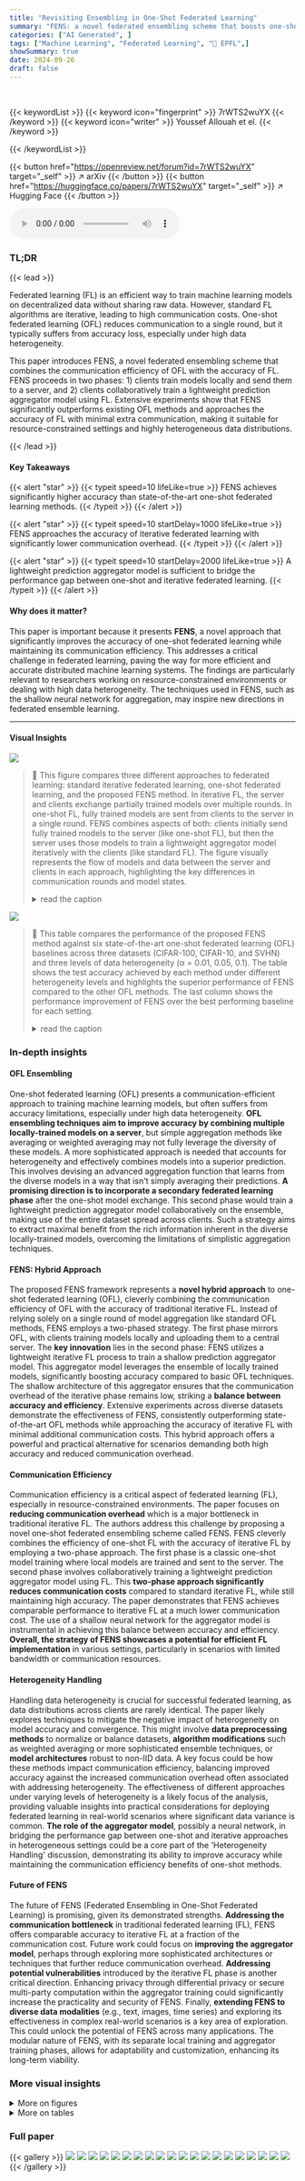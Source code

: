 ```yaml
---
title: "Revisiting Ensembling in One-Shot Federated Learning"
summary: "FENS: a novel federated ensembling scheme that boosts one-shot federated learning accuracy to near iterative FL levels, while maintaining low communication costs."
categories: ["AI Generated", ]
tags: ["Machine Learning", "Federated Learning", "🏢 EPFL",]
showSummary: true
date: 2024-09-26
draft: false
---
```


<br>

{{< keywordList >}}
{{< keyword icon="fingerprint" >}} 7rWTS2wuYX {{< /keyword >}}
{{< keyword icon="writer" >}} Youssef Allouah et el. {{< /keyword >}}
 
{{< /keywordList >}}

{{< button href="https://openreview.net/forum?id=7rWTS2wuYX" target="_self" >}}
↗ arXiv
{{< /button >}}
{{< button href="https://huggingface.co/papers/7rWTS2wuYX" target="_self" >}}
↗ Hugging Face
{{< /button >}}



<audio controls>
    <source src="https://ai-paper-reviewer.com/7rWTS2wuYX/podcast.wav" type="audio/wav">
    Your browser does not support the audio element.
</audio>


### TL;DR


{{< lead >}}

Federated learning (FL) is an efficient way to train machine learning models on decentralized data without sharing raw data. However, standard FL algorithms are iterative, leading to high communication costs. One-shot federated learning (OFL) reduces communication to a single round, but it typically suffers from accuracy loss, especially under high data heterogeneity. 

This paper introduces FENS, a novel federated ensembling scheme that combines the communication efficiency of OFL with the accuracy of FL. FENS proceeds in two phases: 1) clients train models locally and send them to a server, and 2) clients collaboratively train a lightweight prediction aggregator model using FL. Extensive experiments show that FENS significantly outperforms existing OFL methods and approaches the accuracy of FL with minimal extra communication, making it suitable for resource-constrained settings and highly heterogeneous data distributions.

{{< /lead >}}


#### Key Takeaways

{{< alert "star" >}}
{{< typeit speed=10 lifeLike=true >}} FENS achieves significantly higher accuracy than state-of-the-art one-shot federated learning methods. {{< /typeit >}}
{{< /alert >}}

{{< alert "star" >}}
{{< typeit speed=10 startDelay=1000 lifeLike=true >}} FENS approaches the accuracy of iterative federated learning with significantly lower communication overhead. {{< /typeit >}}
{{< /alert >}}

{{< alert "star" >}}
{{< typeit speed=10 startDelay=2000 lifeLike=true >}} A lightweight prediction aggregator model is sufficient to bridge the performance gap between one-shot and iterative federated learning. {{< /typeit >}}
{{< /alert >}}

#### Why does it matter?
This paper is important because it presents **FENS**, a novel approach that significantly improves the accuracy of one-shot federated learning while maintaining its communication efficiency. This addresses a critical challenge in federated learning, paving the way for more efficient and accurate distributed machine learning systems.  The findings are particularly relevant to researchers working on resource-constrained environments or dealing with high data heterogeneity. The techniques used in FENS, such as the shallow neural network for aggregation, may inspire new directions in federated ensemble learning.

------
#### Visual Insights



![](https://ai-paper-reviewer.com/7rWTS2wuYX/figures_1_1.jpg)

> 🔼 This figure compares three different approaches to federated learning: standard iterative federated learning, one-shot federated learning, and the proposed FENS method.  In iterative FL, the server and clients exchange partially trained models over multiple rounds. In one-shot FL, fully trained models are sent from clients to the server in a single round. FENS combines aspects of both:  clients initially send fully trained models to the server (like one-shot FL), but then the server uses those models to train a lightweight aggregator model iteratively with the clients (like standard FL). The figure visually represents the flow of models and data between the server and clients in each approach, highlighting the key differences in communication rounds and model states.
> <details>
> <summary>read the caption</summary>
> Figure 1: FENS in comparison to iterative and one-shot federated learning.
> </details>





![](https://ai-paper-reviewer.com/7rWTS2wuYX/tables_5_1.jpg)

> 🔼 This table compares the performance of the proposed FENS method against six state-of-the-art one-shot federated learning (OFL) baselines across three datasets (CIFAR-100, CIFAR-10, and SVHN) and three levels of data heterogeneity (α = 0.01, 0.05, 0.1).  The table shows the test accuracy achieved by each method under different heterogeneity levels and highlights the superior performance of FENS compared to the other OFL methods. The last column shows the performance improvement of FENS over the best performing baseline for each setting.
> <details>
> <summary>read the caption</summary>
> Table 1: FENS vs one-shot FL for various heterogeneity levels across datasets. The highest achieved accuracy is presented as bold and the top-performing baseline is underlined. The rightmost column presents the performance difference between FENS and the top-performing baseline.
> </details>





### In-depth insights


#### OFL Ensembling
One-shot federated learning (OFL) presents a communication-efficient approach to training machine learning models, but often suffers from accuracy limitations, especially under high data heterogeneity.  **OFL ensembling techniques aim to improve accuracy by combining multiple locally-trained models on a server**, but simple aggregation methods like averaging or weighted averaging may not fully leverage the diversity of these models.  A more sophisticated approach is needed that accounts for heterogeneity and effectively combines models into a superior prediction. This involves devising an advanced aggregation function that learns from the diverse models in a way that isn't simply averaging their predictions. **A promising direction is to incorporate a secondary federated learning phase** after the one-shot model exchange. This second phase would train a lightweight prediction aggregator model collaboratively on the ensemble, making use of the entire dataset spread across clients. Such a strategy aims to extract maximal benefit from the rich information inherent in the diverse locally-trained models, overcoming the limitations of simplistic aggregation techniques.

#### FENS: Hybrid Approach
The proposed FENS framework represents a **novel hybrid approach** to one-shot federated learning (OFL), cleverly combining the communication efficiency of OFL with the accuracy of traditional iterative FL.  Instead of relying solely on a single round of model aggregation like standard OFL methods, FENS employs a two-phased strategy.  The first phase mirrors OFL, with clients training models locally and uploading them to a central server. The **key innovation** lies in the second phase: FENS utilizes a lightweight iterative FL process to train a shallow prediction aggregator model. This aggregator model leverages the ensemble of locally trained models, significantly boosting accuracy compared to basic OFL techniques.  The shallow architecture of this aggregator ensures that the communication overhead of the iterative phase remains low, striking a **balance between accuracy and efficiency**. Extensive experiments across diverse datasets demonstrate the effectiveness of FENS, consistently outperforming state-of-the-art OFL methods while approaching the accuracy of iterative FL with minimal additional communication costs.  This hybrid approach offers a powerful and practical alternative for scenarios demanding both high accuracy and reduced communication overhead.

#### Communication Efficiency
Communication efficiency is a critical aspect of federated learning (FL), especially in resource-constrained environments.  The paper focuses on **reducing communication overhead** which is a major bottleneck in traditional iterative FL.  The authors address this challenge by proposing a novel one-shot federated ensembling scheme called FENS.  FENS cleverly combines the efficiency of one-shot FL with the accuracy of iterative FL by employing a two-phase approach.  The first phase is a classic one-shot model training where local models are trained and sent to the server. The second phase involves collaboratively training a lightweight prediction aggregator model using FL. This **two-phase approach significantly reduces communication costs** compared to standard iterative FL, while still maintaining high accuracy. The paper demonstrates that FENS achieves comparable performance to iterative FL at a much lower communication cost.  The use of a shallow neural network for the aggregator model is instrumental in achieving this balance between accuracy and efficiency.  **Overall, the strategy of FENS showcases a potential for efficient FL implementation** in various settings, particularly in scenarios with limited bandwidth or communication resources.

#### Heterogeneity Handling
Handling data heterogeneity is crucial for successful federated learning, as data distributions across clients are rarely identical.  The paper likely explores techniques to mitigate the negative impact of heterogeneity on model accuracy and convergence. This might involve **data preprocessing methods** to normalize or balance datasets, **algorithm modifications** such as weighted averaging or more sophisticated ensemble techniques, or **model architectures** robust to non-IID data.  A key focus could be how these methods impact communication efficiency, balancing improved accuracy against the increased communication overhead often associated with addressing heterogeneity.  The effectiveness of different approaches under varying levels of heterogeneity is a likely focus of the analysis, providing valuable insights into practical considerations for deploying federated learning in real-world scenarios where significant data variance is common.  **The role of the aggregator model**, possibly a neural network, in bridging the performance gap between one-shot and iterative approaches in heterogeneous settings could be a core part of the 'Heterogeneity Handling' discussion, demonstrating its ability to improve accuracy while maintaining the communication efficiency benefits of one-shot methods.

#### Future of FENS
The future of FENS (Federated Ensembling in One-Shot Federated Learning) is promising, given its demonstrated strengths.  **Addressing the communication bottleneck** in traditional federated learning (FL), FENS offers comparable accuracy to iterative FL at a fraction of the communication cost.  Future work could focus on **improving the aggregator model**, perhaps through exploring more sophisticated architectures or techniques that further reduce communication overhead.   **Addressing potential vulnerabilities** introduced by the iterative FL phase is another critical direction. Enhancing privacy through differential privacy or secure multi-party computation within the aggregator training could significantly increase the practicality and security of FENS.  Finally, **extending FENS to diverse data modalities** (e.g., text, images, time series) and exploring its effectiveness in complex real-world scenarios is a key area of exploration.  This could unlock the potential of FENS across many applications. The modular nature of FENS, with its separate local training and aggregator training phases, allows for adaptability and customization, enhancing its long-term viability.


### More visual insights

<details>
<summary>More on figures
</summary>


![](https://ai-paper-reviewer.com/7rWTS2wuYX/figures_1_2.jpg)

> 🔼 This figure compares the performance of three federated learning approaches: One-shot federated learning (OFL), the proposed FENS method, and iterative federated learning (FL).  The comparison is done across three different levels of data heterogeneity (α = 0.01, 0.05, 0.1) on the CIFAR-10 dataset. The top panel shows the test accuracy achieved by each method, while the bottom panel illustrates the client communication cost in gigabytes (GiB).  The bar labels in the bottom panel additionally indicate the normalized communication cost relative to OFL.  The results illustrate that FENS achieves significantly higher accuracy than OFL, while maintaining a relatively low communication cost compared to FL.
> <details>
> <summary>read the caption</summary>
> Figure 2: Test accuracy and communication cost of OFL, FENS and FL on CIFAR-10 dataset under high data heterogeneity.
> </details>



![](https://ai-paper-reviewer.com/7rWTS2wuYX/figures_5_1.jpg)

> 🔼 This figure compares the communication costs of FENS with various one-shot federated learning (OFL) baselines across three datasets (CIFAR-100, CIFAR-10, and SVHN) under different levels of data heterogeneity.  It shows that while FENS incurs a higher communication cost than the OFL baselines (3.7-4.3 times higher), this cost is significantly lower than that of iterative federated learning methods (not shown in this figure). The bar chart visually represents the normalized communication costs, illustrating that the overhead of FENS is relatively modest compared to the substantial improvements in accuracy achieved by using its novel federated ensembling scheme.
> <details>
> <summary>read the caption</summary>
> Figure 3: Total communication cost of FENS against OFL baselines. The clients in FENS expend roughly 3.7 – 4.3× more than OFL in communication costs.
> </details>



![](https://ai-paper-reviewer.com/7rWTS2wuYX/figures_6_1.jpg)

> 🔼 This figure compares the performance of FENS against iterative federated learning (FL) and one-shot federated learning (OFL) baselines.  It shows test accuracy and communication costs across different datasets (CIFAR-100, CIFAR-10, SVHN) and heterogeneity levels.  The key takeaway is that FENS achieves accuracy comparable to iterative FL with significantly lower communication overhead than traditional FL, and higher accuracy than one-shot OFL methods. The multi-round version of FEDKD, an OFL baseline, is included to provide context for the communication cost comparison.
> <details>
> <summary>read the caption</summary>
> Figure 4: FENS against iterative FL. The R indicates the number of global rounds, signifying the multi-round version of the OFL baseline. FENS achieves accuracy properties of iterative FL (FEDADAM) with a modest increase in communication cost compared to OFL (FEDKD). Numerical accuracy results are included in Table 11 (Appendix D).
> </details>



![](https://ai-paper-reviewer.com/7rWTS2wuYX/figures_7_1.jpg)

> 🔼 This figure shows the results of an experiment designed to understand when FENS can match iterative FL. The experiment varies the amount of training data available to the clients, while also varying the level of data heterogeneity (α). The results show that as the amount of training data increases, the performance of FENS improves significantly faster than that of FEDAVG, especially under high heterogeneity (α = 0.05). When the data distribution is homogeneous (α = 1), the performance of FENS still remains lower than that of FEDAVG. However, under high heterogeneity and sufficiently large local datasets, FENS is able to match the accuracy of FEDAVG (iterative FL).
> <details>
> <summary>read the caption</summary>
> Figure 5: Accuracy of FENS for increasing dataset size. Performance of FENS rapidly increases as the data volume increases. At high data heterogeneity, FENS matches iterative FL's accuracy.
> </details>



![](https://ai-paper-reviewer.com/7rWTS2wuYX/figures_7_2.jpg)

> 🔼 This figure compares the performance of FENS against various iterative and one-shot federated learning baselines on three real-world datasets from the FLamby benchmark (Fed-Camelyon16, Fed-Heart-Disease, Fed-ISIC2019).  The top row shows the comparison against iterative methods, indicating FENS performs competitively with iterative FL, except on the Fed-ISIC2019 dataset where local models are weaker. The bottom row compares FENS against one-shot methods and client-side local baselines, highlighting FENS's consistent superiority.  Detailed numerical results are referenced in Appendix D.
> <details>
> <summary>read the caption</summary>
> Figure 6: FENS in FLamby. FENS is on par with iterative FL (row-1), except when local models are weak (Fed-ISIC2019) while remaining superior in the one-shot setting (row-2). Numerical results included in Tables 12 to 17 (Appendix D).
> </details>



![](https://ai-paper-reviewer.com/7rWTS2wuYX/figures_8_1.jpg)

> 🔼 The figure compares the performance of FENS, FedKD (one-shot), and FedAdam (iterative) on the AG-News dataset under two different levels of data heterogeneity (α = 0.1 and α = 0.3).  It shows that FENS significantly improves accuracy compared to FedKD, while achieving comparable performance to FedAdam, especially at higher heterogeneity (α = 0.3).  This highlights the efficacy of the proposed approach, particularly in challenging, non-IID settings.
> <details>
> <summary>read the caption</summary>
> Figure 7: FENS on the AG-News dataset.
> </details>



![](https://ai-paper-reviewer.com/7rWTS2wuYX/figures_8_2.jpg)

> 🔼 This figure compares various aggregation methods used in the FENS model, evaluating their performance based on test accuracy and client communication costs across different levels of data heterogeneity.  It shows that the neural network (NN) aggregator provides the best balance between accuracy and communication efficiency.  While methods like MoE (Mixture of Experts) achieve high accuracy under high heterogeneity, they are significantly more communication intensive. The figure highlights the trade-off between accuracy and communication cost for each method. The breakdown of communication costs (one-shot local training, ensemble download, and aggregator training) for each method is also visualized.
> <details>
> <summary>read the caption</summary>
> Figure 8: Accuracy of different aggregation functions on the CIFAR-10 dataset. NN offers the best accuracy vs. communication trade-off, with its iterative training taking up only a fraction of the total cost. Numerical accuracy values are included in Table 9 (Appendix D).
> </details>



![](https://ai-paper-reviewer.com/7rWTS2wuYX/figures_14_1.jpg)

> 🔼 This figure shows how data heterogeneity changes with different values of alpha (α) in the CIFAR-10 dataset. Each plot represents a different alpha value, ranging from highly non-IID (α = 0.01) to IID (α = 100). The x-axis represents the node identifier, and the y-axis represents the class.  The size of each dot corresponds to the number of samples of that class in that node.  It visually demonstrates how data distribution across clients (nodes) becomes more uniform as alpha increases, transitioning from highly skewed distributions to more balanced ones.
> <details>
> <summary>read the caption</summary>
> Figure 9: Visualizing the effect of changing α on the CIFAR-10 dataset. Dot size corresponds to the number of samples of a given class in a given node.
> </details>



</details>




<details>
<summary>More on tables
</summary>


![](https://ai-paper-reviewer.com/7rWTS2wuYX/tables_9_1.jpg)
> 🔼 This table presents the accuracy of the FENS model after applying knowledge distillation to reduce its size to a single model. It compares the performance of the original FENS model and the distilled version across different levels of data heterogeneity (α = 0.01, 0.05, and 0.1) on the CIFAR-10 dataset. The results show a slight decrease in accuracy after distillation, which is a common observation in knowledge distillation tasks.  The table highlights the trade-off between model size and accuracy, demonstrating the potential for efficient inference after distillation.
> <details>
> <summary>read the caption</summary>
> Table 3: Accuracy of FENS after distillation on the CIFAR-10 dataset.
> </details>

![](https://ai-paper-reviewer.com/7rWTS2wuYX/tables_9_2.jpg)
> 🔼 This table compares the performance of FENS and FEDADAM on the CIFAR-10 dataset under similar memory footprints.  FENS and FEDADAM are both run with their original models and then with downsized (DS) models, where the model size is reduced to match that of FEDADAM. The table shows the accuracy for different levels of data heterogeneity (α = 0.01, 0.05, 0.1) and the memory used (in MiB). This comparison aims to analyze how accuracy is affected when reducing the model size while maintaining a comparable memory usage.
> <details>
> <summary>read the caption</summary>
> Table 4: FENS vs FEDADAM under similar memory footprint on CIFAR-10. DS stands for downsized.
> </details>

![](https://ai-paper-reviewer.com/7rWTS2wuYX/tables_14_1.jpg)
> 🔼 This table presents an overview of the datasets and tasks used in the FLamby benchmark.  For each dataset (Fed-Camelyon16, Fed-Heart-Disease, and Fed-ISIC2019), it lists the input type, prediction target, task type (binary classification or multi-class classification), number of clients, number of examples per client, the model used for evaluation, and the evaluation metric (AUC or Balanced Accuracy).  More details about these datasets can be found in reference [32].
> <details>
> <summary>read the caption</summary>
> Table 5: Overview of selected datasets and tasks in FLamby. We defer additional details to [32].
> </details>

![](https://ai-paper-reviewer.com/7rWTS2wuYX/tables_15_1.jpg)
> 🔼 This table presents the best hyperparameters found for six different federated learning algorithms (FEDAVG, FEDPROX, FEDYOGI, FEDADAM, FEDNOVA, and SCAFFOLD) on the CIFAR-10 dataset.  The hyperparameters were tuned separately for three different levels of data heterogeneity (α = 0.01, 0.05, 0.1), reflecting the impact of data distribution on algorithm performance.  The table details the optimal learning rates (ηl and ηs) and the proximal parameter (μ) used for each algorithm at each heterogeneity level.  The results are essential for comparing the algorithms and reproducing their results. 
> <details>
> <summary>read the caption</summary>
> Table 6: Best hyperparameters obtained for the different algorithms on the CIFAR-10 dataset.
> </details>

![](https://ai-paper-reviewer.com/7rWTS2wuYX/tables_16_1.jpg)
> 🔼 This table compares the performance of FEDKD (a one-shot federated learning method) under different settings against FENS (a novel federated ensembling scheme).  It shows the test accuracy (%) on the CIFAR-10 dataset for three different levels of data heterogeneity (α = 0.01, 0.05, 0.1). The table includes results for FEDKD alone, FEDKD pre-trained with 3 rounds of FEDAVG, and FEDKD fine-tuned with 3 rounds of FEDAVG after initial training. It highlights the significant improvement achieved by FENS compared to all other versions of FEDKD under various heterogeneity conditions.
> <details>
> <summary>read the caption</summary>
> Table 7: FEDKD under multi-round support on the CIFAR-10 dataset.
> </details>

![](https://ai-paper-reviewer.com/7rWTS2wuYX/tables_16_2.jpg)
> 🔼 This table presents the hyperparameters used for training the aggregator model in the FENS algorithm.  It specifies the aggregator model used (a multilayer perceptron or a per-client per-class weights model), the number of units in the hidden layer (k), the client and server learning rates (ηι and ηs), the batch size, the number of local steps, and the number of global rounds for each dataset used in the experiments.
> <details>
> <summary>read the caption</summary>
> Table 8: Aggregator training in FENS. We use FEDADAM as the FL algorithm with the following client (ηι) and server (ης) learning rates. The parameter k corresponds to the weight matrices W₁ and W₂.
> </details>

![](https://ai-paper-reviewer.com/7rWTS2wuYX/tables_18_1.jpg)
> 🔼 This table compares the performance of FENS against several one-shot federated learning baselines across different datasets and heterogeneity levels.  It highlights the accuracy achieved by each method, identifying the best-performing baseline for each scenario. The final column quantifies the improvement of FENS over the best-performing baseline for each scenario, demonstrating the superior accuracy of FENS.
> <details>
> <summary>read the caption</summary>
> Table 1: FENS vs one-shot FL for various heterogeneity levels across datasets. The highest achieved accuracy is presented as bold and the top-performing baseline is underlined. The rightmost column presents the performance difference between FENS and the top-performing baseline.
> </details>

![](https://ai-paper-reviewer.com/7rWTS2wuYX/tables_19_1.jpg)
> 🔼 This table shows the performance of different aggregation methods used in the FENS model on the CIFAR-10 dataset with varying levels of data heterogeneity (alpha).  The methods compared include simple averaging, weighted averaging, polychotomous voting, a linear aggregator, a neural network (NN) aggregator, and a Mixture-of-Experts (MoE) approach. The results demonstrate the impact of different aggregation techniques on the final accuracy of the model.
> <details>
> <summary>read the caption</summary>
> Table 9: FENS aggregation methods on CIFAR-10. Results of Figure 8.
> </details>

![](https://ai-paper-reviewer.com/7rWTS2wuYX/tables_19_2.jpg)
> 🔼 This table compares the performance of FENS against six state-of-the-art iterative Federated Learning (FL) algorithms on the CIFAR-10 dataset.  The comparison is done across three different levels of data heterogeneity (α = 0.01, 0.05, 0.1). Each entry in the table shows the average test accuracy (with standard deviation) achieved by each algorithm under the corresponding heterogeneity level. This table demonstrates FENS's ability to achieve comparable or better accuracy than existing iterative FL methods.
> <details>
> <summary>read the caption</summary>
> Table 10: FENS vs SOTA FL algorithms on the CIFAR-10 dataset.
> </details>

![](https://ai-paper-reviewer.com/7rWTS2wuYX/tables_19_3.jpg)
> 🔼 This table compares the performance of the proposed FENS model against six different one-shot federated learning (FL) baselines across three datasets (CIFAR-100, CIFAR-10, and SVHN) and three levels of data heterogeneity (α = 0.01, 0.05, 0.1).  The table highlights the accuracy achieved by each method, with the best accuracy for each scenario shown in bold.  The underlined baseline represents the best-performing one-shot method for each scenario.  The final column indicates the performance improvement or decrease of FENS compared to that best-performing one-shot baseline.
> <details>
> <summary>read the caption</summary>
> Table 1: FENS vs one-shot FL for various heterogeneity levels across datasets. The highest achieved accuracy is presented as bold and the top-performing baseline is underlined. The rightmost column presents the performance difference between FENS and the top-performing baseline.
> </details>

![](https://ai-paper-reviewer.com/7rWTS2wuYX/tables_19_4.jpg)
> 🔼 This table compares the AUC (Area Under the Curve) performance of different one-shot federated learning algorithms on the Fed-Camelyon16 dataset, a real-world dataset from the FLamby benchmark. The algorithms compared include FENS, FEDAVG-OS (one-shot FEDAVG), FEDPROX-OS (one-shot FEDPROX), and two individual clients' local model performances.  FENS significantly outperforms the other methods.
> <details>
> <summary>read the caption</summary>
> Table 13: Figure 6 results. FENS vs. one-shot FL - Fed-Camelyon16 (row 2).
> </details>

![](https://ai-paper-reviewer.com/7rWTS2wuYX/tables_19_5.jpg)
> 🔼 This table presents a comparison of the AUC (Area Under the Curve) achieved by FENS and several iterative Federated Learning (FL) algorithms on the Fed-Camelyon16 dataset from the FLamby benchmark.  The table shows the performance for different levels of data heterogeneity (α).  The results highlight FENS's superior performance compared to other iterative FL methods.
> <details>
> <summary>read the caption</summary>
> Table 12: Figure 6 results. FENS vs. iterative FL - Fed-Camelyon16 (row 1).
> </details>

![](https://ai-paper-reviewer.com/7rWTS2wuYX/tables_20_1.jpg)
> 🔼 This table compares the accuracy of FENS against six iterative federated learning algorithms on the Fed-Heart-Disease dataset from the FLamby benchmark.  The table shows the accuracy (with standard deviation) achieved by each algorithm, highlighting the relative performance of FENS compared to state-of-the-art iterative FL methods.
> <details>
> <summary>read the caption</summary>
> Table 14: Figure 6 results. FENS vs. iterative FL – Fed-Heart-Disease (row 1).
> </details>

![](https://ai-paper-reviewer.com/7rWTS2wuYX/tables_20_2.jpg)
> 🔼 This table presents a comparison of the performance (Balanced Accuracy) of FENS against one-shot federated learning (FL) baselines (FEDAVG-OS and FEDPROX-OS) and individual client models for the Fed-Heart-Disease dataset.  The results showcase FENS's superior performance in this real-world cross-silo FLamby benchmark setting, outperforming both other one-shot methods and the individual local client models.
> <details>
> <summary>read the caption</summary>
> Table 15: Figure 6 results. FENS vs. one-shot FL - Fed-Heart-Disease (row 2).
> </details>

![](https://ai-paper-reviewer.com/7rWTS2wuYX/tables_20_3.jpg)
> 🔼 This table presents a comparison of the balanced accuracy achieved by different algorithms on the Fed-ISIC2019 dataset from the FLamby benchmark.  It specifically shows the results for the one-shot federated learning (OFL) setting, contrasting the performance of FENS against several baselines, including FEDAVG (Federated Averaging), FEDPROX (Federated Proximal), FEDYOGI (Federated Yogi), and SCAFFOLD.  The results are broken down by client, highlighting performance differences among individual clients for each method. This allows for an assessment of how different OFL approaches perform under real-world heterogeneous data conditions. The table supports the claim made in the paper that FENS remains superior in one-shot settings even when compared against more sophisticated iterative FL algorithms.
> <details>
> <summary>read the caption</summary>
> Table 17: Figure 6 results. FENS vs. one-shot FL - Fed-ISIC2019 (row 2).
> </details>

![](https://ai-paper-reviewer.com/7rWTS2wuYX/tables_20_4.jpg)
> 🔼 This table presents a comparison of the balanced accuracy achieved by different algorithms on the Fed-ISIC2019 dataset from the FLamby benchmark.  It specifically focuses on one-shot federated learning (OFL) methods. The algorithms compared include client-level local models (Client 0 through Client 5), FEDAVG-OS, FEDPROX-OS, and the proposed FENS algorithm. The results highlight the superior performance of FENS compared to the other one-shot methods, indicating its effectiveness in real-world heterogeneous settings.
> <details>
> <summary>read the caption</summary>
> Table 17: Figure 6 results. FENS vs. one-shot FL - Fed-ISIC2019 (row 2).
> </details>

</details>




### Full paper

{{< gallery >}}
<img src="https://ai-paper-reviewer.com/7rWTS2wuYX/1.png" class="grid-w50 md:grid-w33 xl:grid-w25" />
<img src="https://ai-paper-reviewer.com/7rWTS2wuYX/2.png" class="grid-w50 md:grid-w33 xl:grid-w25" />
<img src="https://ai-paper-reviewer.com/7rWTS2wuYX/3.png" class="grid-w50 md:grid-w33 xl:grid-w25" />
<img src="https://ai-paper-reviewer.com/7rWTS2wuYX/4.png" class="grid-w50 md:grid-w33 xl:grid-w25" />
<img src="https://ai-paper-reviewer.com/7rWTS2wuYX/5.png" class="grid-w50 md:grid-w33 xl:grid-w25" />
<img src="https://ai-paper-reviewer.com/7rWTS2wuYX/6.png" class="grid-w50 md:grid-w33 xl:grid-w25" />
<img src="https://ai-paper-reviewer.com/7rWTS2wuYX/7.png" class="grid-w50 md:grid-w33 xl:grid-w25" />
<img src="https://ai-paper-reviewer.com/7rWTS2wuYX/8.png" class="grid-w50 md:grid-w33 xl:grid-w25" />
<img src="https://ai-paper-reviewer.com/7rWTS2wuYX/9.png" class="grid-w50 md:grid-w33 xl:grid-w25" />
<img src="https://ai-paper-reviewer.com/7rWTS2wuYX/10.png" class="grid-w50 md:grid-w33 xl:grid-w25" />
<img src="https://ai-paper-reviewer.com/7rWTS2wuYX/11.png" class="grid-w50 md:grid-w33 xl:grid-w25" />
<img src="https://ai-paper-reviewer.com/7rWTS2wuYX/12.png" class="grid-w50 md:grid-w33 xl:grid-w25" />
<img src="https://ai-paper-reviewer.com/7rWTS2wuYX/13.png" class="grid-w50 md:grid-w33 xl:grid-w25" />
<img src="https://ai-paper-reviewer.com/7rWTS2wuYX/14.png" class="grid-w50 md:grid-w33 xl:grid-w25" />
<img src="https://ai-paper-reviewer.com/7rWTS2wuYX/15.png" class="grid-w50 md:grid-w33 xl:grid-w25" />
<img src="https://ai-paper-reviewer.com/7rWTS2wuYX/16.png" class="grid-w50 md:grid-w33 xl:grid-w25" />
<img src="https://ai-paper-reviewer.com/7rWTS2wuYX/17.png" class="grid-w50 md:grid-w33 xl:grid-w25" />
<img src="https://ai-paper-reviewer.com/7rWTS2wuYX/18.png" class="grid-w50 md:grid-w33 xl:grid-w25" />
<img src="https://ai-paper-reviewer.com/7rWTS2wuYX/19.png" class="grid-w50 md:grid-w33 xl:grid-w25" />
<img src="https://ai-paper-reviewer.com/7rWTS2wuYX/20.png" class="grid-w50 md:grid-w33 xl:grid-w25" />
{{< /gallery >}}